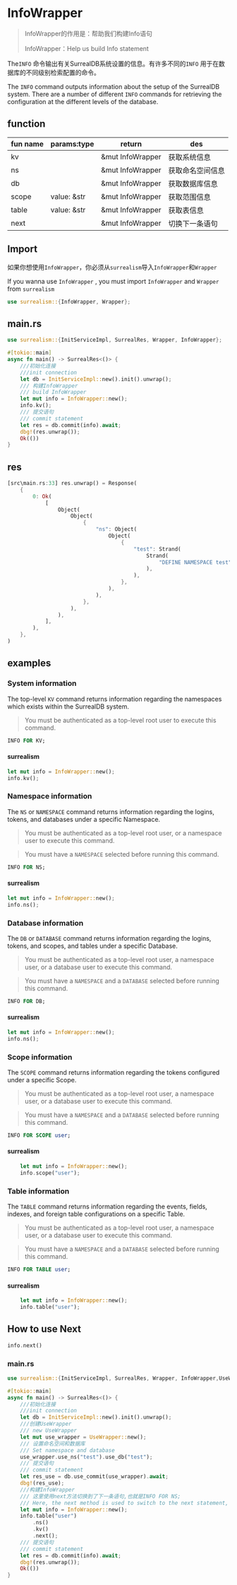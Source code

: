 # InfoWrapper

> InfoWrapper的作用是：帮助我们构建Info语句
>
> InfoWrapper：Help us build Info statement

The`INFO` 命令输出有关SurrealDB系统设置的信息。有许多不同的`INFO` 用于在数据库的不同级别检索配置的命令。

The `INFO` command outputs information about the setup of the SurrealDB system. There are a number of different `INFO` commands for retrieving the configuration at the different levels of the database.

## function

| fun name | params:type | return           | des              |
| -------- | ----------- | ---------------- | ---------------- |
| kv       |             | &mut InfoWrapper | 获取系统信息     |
| ns       |             | &mut InfoWrapper | 获取命名空间信息 |
| db       |             | &mut InfoWrapper | 获取数据库信息   |
| scope    | value: &str | &mut InfoWrapper | 获取范围信息     |
| table    | value: &str | &mut InfoWrapper | 获取表信息       |
| next     |             | &mut InfoWrapper | 切换下一条语句   |

## Import

如果你想使用`InfoWrapper`，你必须从`surrealism`导入`InfoWrapper`和`Wrapper`

If you wanna use `InfoWrapper` , you must import `InfoWrapper` and `Wrapper` from `surrealism`

```rust
use surrealism::{InfoWrapper, Wrapper};
```

## main.rs

```rust
use surrealism::{InitServiceImpl, SurrealRes, Wrapper, InfoWrapper};

#[tokio::main]
async fn main() -> SurrealRes<()> {
    ///初始化连接
    ///init connection
    let db = InitServiceImpl::new().init().unwrap();
    /// 构建InfoWrapper
    /// build InfoWrapper
    let mut info = InfoWrapper::new();
    info.kv();
    /// 提交语句
    /// commit statement
    let res = db.commit(info).await;
    dbg!(res.unwrap());
    Ok(())
}
```

## res


```rust
[src\main.rs:33] res.unwrap() = Response(
    {
        0: Ok(
            [
                Object(
                    Object(
                        {
                            "ns": Object(
                                Object(
                                    {
                                        "test": Strand(
                                            Strand(
                                                "DEFINE NAMESPACE test",
                                            ),
                                        ),
                                    },
                                ),
                            ),
                        },
                    ),
                ),
            ],
        ),
    },
)

```

## examples

### System information

The top-level `KV` command returns information regarding the namespaces which exists within the SurrealDB system.

> You must be authenticated as a top-level root user to execute this command.

```sql
INFO FOR KV;
```

#### surrealism

```rust
let mut info = InfoWrapper::new();
info.kv();
```

### Namespace information

The `NS` or `NAMESPACE` command returns information regarding the logins, tokens, and databases under a specific Namespace.

> You must be authenticated as a top-level root user, or a namespace user to execute this command.

> You must have a `NAMESPACE` selected before running this command.

```sql
INFO FOR NS;
```

#### surrealism

```rust
let mut info = InfoWrapper::new();
info.ns();
```

### Database information

The `DB` or `DATABASE` command returns information regarding the logins, tokens, and scopes, and tables under a specific Database.

> You must be authenticated as a top-level root user, a namespace user, or a database user to execute this command.

> You must have a `NAMESPACE` and a `DATABASE` selected before running this command.

```sql
INFO FOR DB;
```

#### surrealism

```rust
let mut info = InfoWrapper::new();
info.ns();
```

### Scope information

The `SCOPE` command returns information regarding the tokens configured under a specific Scope.

> You must be authenticated as a top-level root user, a namespace user, or a database user to execute this command.

> You must have a `NAMESPACE` and a `DATABASE` selected before running this command.

```sql
INFO FOR SCOPE user;
```

#### surrealism

```rust
    let mut info = InfoWrapper::new();
    info.scope("user");
```

### Table information

The `TABLE` command returns information regarding the events, fields, indexes, and foreign table configurations on a specific Table.

> You must be authenticated as a top-level root user, a namespace user, or a database user to execute this command.

> You must have a `NAMESPACE` and a `DATABASE` selected before running this command.

```sql
INFO FOR TABLE user;
```

#### surrealism

```rust
    let mut info = InfoWrapper::new();
    info.table("user");
```

## How to use Next

```rust
info.next()
```

### main.rs

```rust
use surrealism::{InitServiceImpl, SurrealRes, Wrapper, InfoWrapper,UseWrapper};

#[tokio::main]
async fn main() -> SurrealRes<()> {
    ///初始化连接
    ///init connection
    let db = InitServiceImpl::new().init().unwrap();
    ///创建UseWrapper
    /// new UseWrapper
    let mut use_wrapper = UseWrapper::new();
    /// 设置命名空间和数据库
    /// Set namespace and database
    use_wrapper.use_ns("test").use_db("test");
    /// 提交语句
    /// commit statement
    let res_use = db.use_commit(use_wrapper).await;
    dbg!(res_use);
    ///构建InfoWrapper
    /// 这里使用next方法切换到了下一条语句,也就是INFO FOR NS;
    /// Here, the next method is used to switch to the next statement, which is INFO FOR NS;
    let mut info = InfoWrapper::new();
    info.table("user")
        .ns()
        .kv()
        .next();
    /// 提交语句
    /// commit statement
    let res = db.commit(info).await;
    dbg!(res.unwrap());
    Ok(())
}
```

